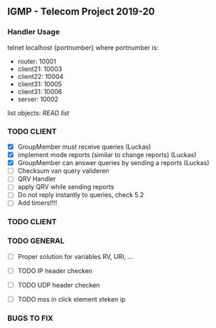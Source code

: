 ## IGMP - Telecom Project 2019-20

### Handler Usage
telnet localhost {portnumber} where portnumber is:
- router: 10001
- client21: 10003
- client22: 10004
- client31: 10005
- client31: 10006
- server: 10002

list objects: *READ list*

### TODO CLIENT
- [x] GroupMember must receive queries (Luckas)
- [x] implement mode reports (similar to change reports) (Luckas)
- [x] GroupMember can answer queries by sending a reports (Luckas)
- [ ] Checksum van query valideren
- [ ] QRV Handler
- [ ] apply QRV while sending reports
- [ ] Do not reply instantly to queries, check 5.2
- [ ] Add timers!!!!

### TODO CLIENT


### TODO GENERAL
- [ ] Proper solution for variables RV, URI, ...
- [ ] TODO IP header  checken 
- [ ] TODO UDP header checken
- [ ] TODO mss in click element steken ip


### BUGS TO FIX



